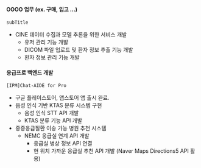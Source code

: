 #### OOOO 업무 (ex. 구매, 입고 ...)
`subTitle`
  - CINE 데이터 수집과 모델 추론을 위한 서비스 개발
    - 유저 관리 기능 개발
    - DICOM 파일 업로드 및 환자 정보 추출 기능 개발
    - 환자 정보 관리 기능 개발
   
#### 응급프로 백엔드 개발
`[IPM]Chat-AIDE for Pro`
  - 구글 플레이스토어, 앱스토어 앱 출시 완료.
  - 음성 인식 기반 KTAS 분류 시스템 구현
    - 음성 인식 STT API 개발
    - KTAS 분류 기능 API 개발
  - 중증응급질환 이송 가능 병원 추천 시스템
    - NEMC 응급실 연계 API 개발 
      - 응급실 병상 정보 API 연결
      - 현 위치 가까운 응급실 추천 API 개발 (Naver Maps Directions5 API 활용)
